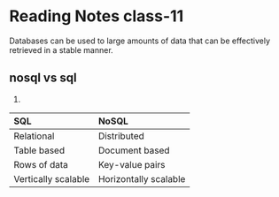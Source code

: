 # Reading Notes class-11

Databases can be used to large amounts of data that can be effectively retrieved in a stable manner.

## nosql vs sql

1. 
| SQL               | NoSQL               |
| :---              | :---                |
|Relational         |Distributed          |
|Table based        |Document based       |
|Rows of data       |Key-value pairs      |
|Vertically scalable|Horizontally scalable|
